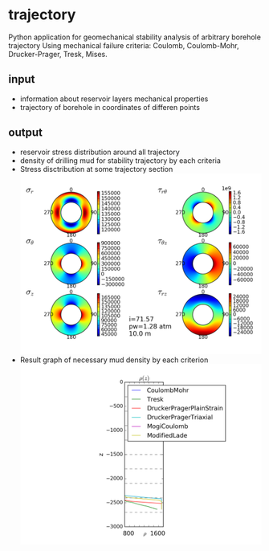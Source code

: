 # trajectory
Python application for geomechanical stability analysis of arbitrary borehole trajectory
Using mechanical failure criteria: Coulomb, Coulomb-Mohr, Drucker-Prager, Tresk, Mises.
## input 
* information about reservoir layers mechanical properties 
* trajectory of borehole in coordinates of differen points
## output
* reservoir stress distribution around all trajectory
* density of drilling mud for stability trajectory by each criteria
* Stress disctribution at some trajectory section 
![1.png](https://github.com/Amironsoft/trajectory/blob/master/imgs/1.png)
* Result graph of necessary mud density by each criterion
![ro_plot_legend.png](https://github.com/Amironsoft/trajectory/blob/master/experiment/ro_plot_legend.png)
